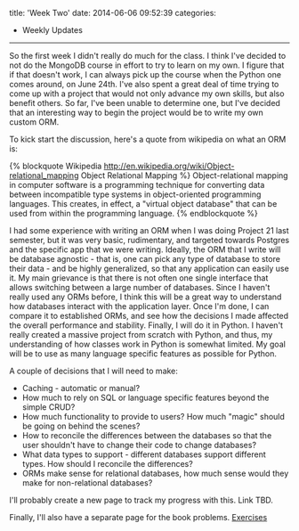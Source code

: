 title: 'Week Two'
date: 2014-06-06 09:52:39
categories:
 - Weekly Updates
---

So the first week I didn't really do much for the class. I think I've decided to not do the MongoDB course in effort to try to learn on my own. I figure that if that doesn't work, I can always pick up the course when the Python one comes around, on June 24th. I've also spent a great deal of time trying to come up with a project that would not only advance my own skills, but also benefit others. So far, I've been unable to determine one, but I've decided that an interesting way to begin the project would be to write my own custom ORM.
<!-- more -->
To kick start the discussion, here's a quote from wikipedia on what an ORM is:

{% blockquote Wikipedia http://en.wikipedia.org/wiki/Object-relational_mapping Object Relational Mapping %}
Object-relational mapping in computer software is a programming technique for converting data between incompatible type systems in object-oriented programming languages. This creates, in effect, a "virtual object database" that can be used from within the programming language.
{% endblockquote %}

I had some experience with writing an ORM when I was doing Project 21 last semester, but it was very basic, rudimentary, and targeted towards Postgres and the specific app that we were writing. Ideally, the ORM that I write will be database agnostic - that is, one can pick any type of database to store their data - and be highly generalized, so that any application can easily use it. My main grievance is that there is not often one single interface that allows switching between a large number of databases. Since I haven't really used any ORMs before, I think this will be a great way to understand how databases interact with the application layer. Once I'm done, I can compare it to established ORMs, and see how the decisions I made affected the overall performance and stability. Finally, I will do it in Python. I haven't really created a massive project from scratch with Python, and thus, my understanding of how classes work in Python is somewhat limited. My goal will be to use as many language specific features as possible for Python.

A couple of decisions that I will need to make:

* Caching - automatic or manual?
* How much to rely on SQL or language specific features beyond the simple CRUD?
* How much functionality to provide to users? How much "magic" should be going on behind the scenes?
* How to reconcile the differences between the databases so that the user shouldn't have to change their code to change databases?
* What data types to support - different databases support different types. How should I reconcile the differences?
* ORMs make sense for relational databases, how much sense would they make for non-relational databases?

I'll probably create a new page to track my progress with this. Link TBD.

Finally, I'll also have a separate page for the book problems. [Exercises](/CMSI_486_Databases/categories/Exercises/)
